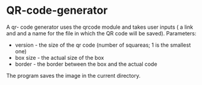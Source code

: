 # QR-code-generator
A qr- code generator uses the qrcode module and takes user inputs ( a link and and a name for the file in which the QR code will be saved). 
Parameters:
- version - the size of the qr code (number of squareas; 1 is the smallest one)
- box size - the actual size of the box
- border - the border between the box and the actual code

The program saves the image in the current directory.
